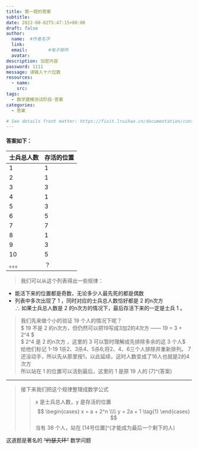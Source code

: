 ```yaml
---
title: 第一题的答案
subtitle:
date: 2022-08-02T5:47:15+08:00
draft: false
author:
  name:  #作者名字
  link:
  email:        #电子邮件
  avatar:
description: 加密内容
password: 1111
message: 请输入十六位数
resources:
  - name: 
    src: 
tags:
  - 数学建模测试阶段-答案
categories:
  - 答案

# See details front matter: https://fixit.lruihao.cn/documentation/content-management/introduction/#front-matter
---
```

#### 答案如下：

| 士兵总人数 | 存活的位置 |
| ------ | ----------- |
|   1    | 1           |
|   2    | 1           |
|   3    | 3           |
| 4      | 1           |
| 5      | 3           |
| 6      | 5           |
| 7      | 7           |
| 8      | 1           |
| 9      | 3           |
| 10     | 5           |
| 。。。  | ？          |
> 我们可以从这个列表得出一些规律：
* 能活下来的位置都是奇数，无论多少人最先死的都是偶数
* 列表中多次出现了 1 ，同时对应的士兵总人数恰好都是 2 的n次方  
∴ 如果士兵总人数是 2 的n次方的情况下，最后存活下来的一定是士兵 1 。 
> 我们先来做个小的验证 19 个人的情况下呢？  
$ 19 不是 2 的n次方，但仍然可以把19写成3加2的4次方 —— 19 = 3 + 2^4 $  
$ 2^4 是 2 的n次方 ，这里的 3 可以暂时理解成先排除多余的这 3 个人$   
给他们标记 1-19 
1杀2、3杀4、5杀6;将2、4、6三个人排除并重新排列。
7还没动手，所以先从那里按1，以此延续，这时人数变成了16人也就是2的4次方  
所以站在 1 的位置可以活到最后，这里的 1 是原 19 人的 [7]^(答案)   
***
> 接下来我们把这个规律整理成数学公式
>> x 是士兵总人数，y 是存活的位置
$$
\begin{cases}
  x = a + 2^n \\\\
  y = 2a + 1
\tag{1}
\end{cases}
$$
当有 38 个人，站在 [14号位置]^(才能成为最后一个剩下的人)  

这道题是著名的 ~~“约瑟夫环”~~ 数学问题
<!--more-->
